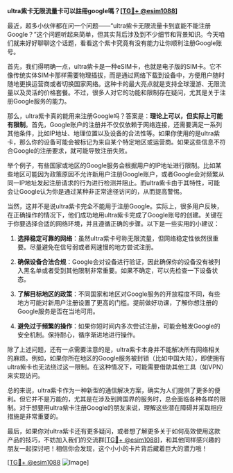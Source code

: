 **ultra紫卡无限流量卡可以註冊google嗎？[[TG💪+ @esim1088](https://t.me/s/esim1088)]**

最近，超多小伙伴都在问一个问题——“ultra紫卡无限流量卡到底能不能注册Google？”这个问题听起来简单，但其实背后涉及到不少细节和背景知识。今天咱们就来好好聊聊这个话题，看看这个紫卡究竟有没有能力让你顺利注册Google账号。

首先，我们得明确一点，ultra紫卡是一种eSIM卡，也就是电子版的SIM卡。它不像传统实体SIM卡那样需要物理插拔，而是通过网络下载到设备中，方便用户随时随地更换运营商或者切换国家网络。这种卡的最大亮点就是支持全球漫游、无限流量以及灵活的价格套餐。不过，很多人对它的功能和限制存在疑问，尤其是关于注册Google服务的能力。

那么，ultra紫卡真的能用来注册Google吗？答案是：**理论上可以，但实际上可能有限制**。首先，Google账户的注册并不仅仅依赖于网络连接，还需要满足一系列其他条件，比如IP地址、地理位置以及设备的合法性等。如果你使用的是ultra紫卡，那么你的设备可能会被标记为来自某个特定地区或运营商。如果这些信息不符合Google的注册要求，就可能导致注册失败。

举个例子，有些国家或地区的Google服务会根据用户的IP地址进行限制。比如某些地区可能因为政策原因不允许新用户注册Google账户，或者Google会对频繁从同一IP地址发起注册请求的行为进行检测并阻止。而ultra紫卡由于其特性，可能会让Google认为你是通过某种非正常途径访问的，从而提高警惕。

当然，这并不是说ultra紫卡完全不能用于注册Google。实际上，很多用户反映，在正确操作的情况下，他们成功地用ultra紫卡完成了Google账号的创建。关键在于你要选择合适的网络环境，并且遵循正确的步骤。以下是一些实用的小建议：

1. **选择稳定可靠的网络**：虽然ultra紫卡号称无限流量，但网络稳定性依然很重要。尽量避免在信号弱或者网速慢的地方尝试注册。
   
2. **确保设备合法合规**：Google会对设备进行验证，因此确保你的设备没有被列入黑名单或者受到其他限制非常重要。如果不确定，可以先检查一下设备状态。

3. **了解目标地区的政策**：不同国家和地区对Google服务的开放程度不同，有些地方可能对新用户注册设置了更高的门槛。提前做好功课，了解你想注册的Google服务是否在当地可用。

4. **避免过于频繁的操作**：如果你短时间内多次尝试注册，可能会触发Google的安全机制。保持耐心，循序渐进地进行操作。

除了上述问题，还有一点需要注意的是，ultra紫卡本身并不能解决所有网络相关的麻烦。例如，如果你所在地区的Google服务被封锁（比如中国大陆），即使拥有ultra紫卡也无法绕过这一限制。在这种情况下，可能需要借助其他工具（如VPN）来实现访问。

总的来说，ultra紫卡作为一种新型的通信解决方案，确实为人们提供了更多的便利。但它并不是万能的，尤其是在涉及到跨国界的服务时，总会面临各种各样的限制。对于想要用ultra紫卡注册Google的朋友来说，理解这些潜在障碍并采取相应措施是非常重要的。

最后，如果你对ultra紫卡还有更多疑问，或者想了解更多关于如何高效使用这款产品的技巧，不妨加入我们的交流群[[TG💪+ @esim1088](https://t.me/s/esim1088)]，和其他同样感兴趣的朋友一起探讨吧！相信你会发现，这个小小的卡片背后藏着巨大的潜力哦！

[[TG💪+ @esim1088](https://t.me/s/esim1088) ![Image](https://i.postimg.cc/4NQfJmqS/Snipaste-2025-05-13-00-14-12.png)]